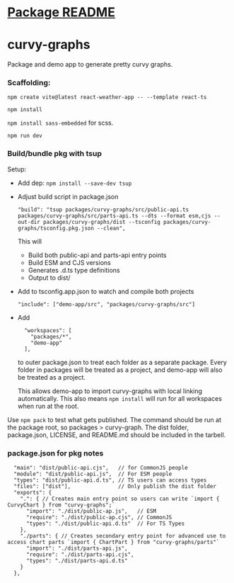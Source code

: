 # [Package README](https://github.com/nrs32/curvy-graphs/blob/main/packages/curvy-graphs/README.md)
# curvy-graphs
Package and demo app to generate pretty curvy graphs.

### Scaffolding:
`npm create vite@latest react-weather-app -- --template react-ts`

`npm install`

`npm install sass-embedded` for scss.

`npm run dev`

### Build/bundle pkg with tsup
Setup:
- Add dep: `npm install --save-dev tsup`
- Adjust build script in package.json 
  ```
  "build": "tsup packages/curvy-graphs/src/public-api.ts packages/curvy-graphs/src/parts-api.ts --dts --format esm,cjs --out-dir packages/curvy-graphs/dist --tsconfig packages/curvy-graphs/tsconfig.pkg.json --clean",
  ```

  This will
   - Build both public-api and parts-api entry points 
   - Build ESM and CJS versions
   - Generates .d.ts type definitions
   - Output to dist/

- Add to tsconfig.app.json to watch and compile both projects
  ```
  "include": ["demo-app/src", "packages/curvy-graphs/src"]
  ```
- Add
  ```
    "workspaces": [
      "packages/*",
      "demo-app"
    ],
  ```
  to outer package.json to treat each folder as a separate package. Every folder in packages will be treated as a project, and demo-app will also be treated as a project.

  This allows demo-app to import curvy-graphs with local linking automatically. This also means `npm install` will run for all workspaces when run at the root.

Use `npm pack` to test what gets published. The command should be run at the package root, so packages > curvy-graph. The dist folder, package.json, LICENSE, and README.md should be included in the tarbell.

### package.json for pkg notes
```JSONC
  "main": "dist/public-api.cjs",   // for CommonJS people
  "module": "dist/public-api.js",  // For ESM people
  "types": "dist/public-api.d.ts", // TS users can access types
  "files": ["dist"],               // Only publish the dist folder
  "exports": {
    ".": { // Creates main entry point so users can write `import { CurvyChart } from "curvy-graphs";`
      "import": "./dist/public-ap.js",   // ESM
      "require": "./dist/public-ap.cjs", // CommonJS
      "types": "./dist/public-api.d.ts"  // For TS Types
    },
    "./parts": { // Creates secondary entry point for advanced use to access chart parts `import { ChartPart } from "curvy-graphs/parts"`
      "import": "./dist/parts-api.js",
      "require": "./dist/parts-api.cjs",
      "types": "./dist/parts-api.d.ts"
    }
  },
```
